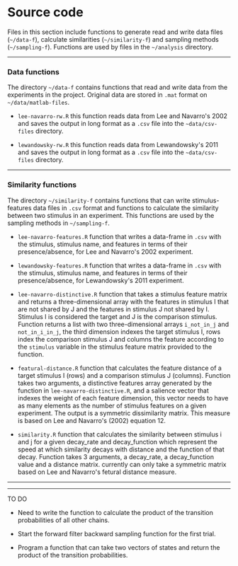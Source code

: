 # Source code

Files in this section include functions to generate read and write data files 
(`~/data-f`), calculate similarities (`~/similarity-f`) and sampling methods 
(`~/sampling-f`). Functions are used by files in the `~/analysis` directory.

----

### Data functions

The directory `~/data-f` contains functions that read and write data from the 
experiments in the project. Original data are stored in `.mat` format on 
`~/data/matlab-files`.

  - `lee-navarro-rw.R` this function reads data from Lee and Navarro's 2002 
  and saves the output in long format as a `.csv` file into the 
  `~data/csv-files` directory.
  
  - `lewandowsky-rw.R` this function reads data from Lewandowsky's 2011 
  and saves the output in long format as a `.csv` file into the 
  `~data/csv-files` directory.
  
----

### Similarity functions

The directory `~/similarity-f` contains functions that can write 
stimulus-features data files in `.csv` format and functions to calculate the 
similarity between two stimulus in an experiment. This functions are used by 
the sampling methods in `~/sampling-f`.

  - `lee-navarro-features.R` function that writes a data-frame in `.csv` with 
  the stimulus, stimulus name, and features in terms of their presence/absence,
  for Lee and Navarro's 2002 experiment.
  
  - `lewandowsky-features.R` function that writes a data-frame in `.csv` with 
  the stimulus, stimulus name, and features in terms of their presence/absence,
  for Lewandowsky's 2011 experiment.

  - `lee-navarro-distinctive.R` function that takes a stimulus feature matrix 
  and returns a three-dimensional array with the features in stimulus I that 
  are not shared by J and the features in stimulus J not shared by I. Stimulus
  I is considered the target and J is the comparison stimulus. Function returns
  a list with two three-dimensional arrays `i_not_in_j` and `not_in_i_in_j`, the
  third dimension indexes the target stimulus I, rows index the comparison
  stimulus J and columns the feature according to the `stimulus` variable in the 
  stimulus feature matrix provided to the function.
  
  - `featural-distance.R` function that calculates the feature distance of a 
  target stimulus I (rows) and a comparison stimulus J (columns). Function takes
  two arguments, a distinctive features array generated by the function in
  `lee-navarro-distinctive.R`, and a salience vector that indexes the weight of
  each feature dimension, this vector needs to have as many elements as 
  the number of stimulus features on a given experiment. The output is a 
  symmetric dissimilarity matrix. This measure is based on Lee and Navarro's 
  (2002) equation 12.
  
  - `similarity.R` function that calculates the similarity between stimulus i
  and j for a given decay_rate and decay_function which represent the speed at
  which similarity decays with distance and the function of that decay. Function
  takes 3 arguments, a decay_rate, a decay_function value and a distance matrix.
  currently can only take a symmetric matrix based on Lee and Navarro's fetural
  distance measure.
  
----


----

TO DO

- Need to write the function to calculate the product of the transition 
probabilities of all other chains. 

- Start the forward filter backward sampling function for the first trial.

- Program a function that can take two vectors of states and return the product
of the transition probabilities.
